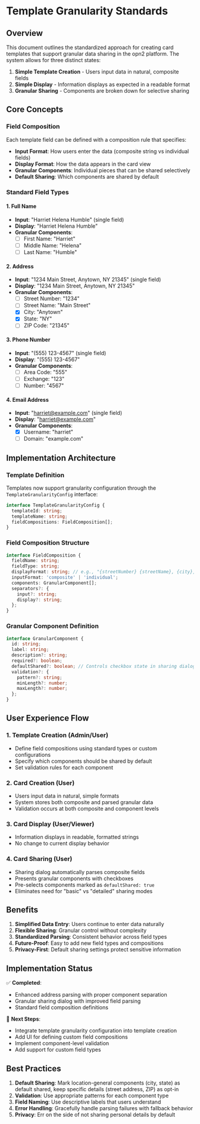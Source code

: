 # Template Granularity Standards

## Overview

This document outlines the standardized approach for creating card templates that support granular data sharing in the opn2 platform. The system allows for three distinct states:

1. **Simple Template Creation** - Users input data in natural, composite fields
2. **Simple Display** - Information displays as expected in a readable format  
3. **Granular Sharing** - Components are broken down for selective sharing

## Core Concepts

### Field Composition
Each template field can be defined with a composition rule that specifies:
- **Input Format**: How users enter the data (composite string vs individual fields)
- **Display Format**: How the data appears in the card view
- **Granular Components**: Individual pieces that can be shared selectively
- **Default Sharing**: Which components are shared by default

### Standard Field Types

#### 1. Full Name
- **Input**: "Harriet Helena Humble" (single field)
- **Display**: "Harriet Helena Humble"
- **Granular Components**:
  - [ ] First Name: "Harriet"
  - [ ] Middle Name: "Helena"  
  - [ ] Last Name: "Humble"

#### 2. Address
- **Input**: "1234 Main Street, Anytown, NY 21345" (single field)
- **Display**: "1234 Main Street, Anytown, NY 21345"
- **Granular Components**:
  - [ ] Street Number: "1234"
  - [ ] Street Name: "Main Street"
  - [x] City: "Anytown"
  - [x] State: "NY"
  - [ ] ZIP Code: "21345"

#### 3. Phone Number
- **Input**: "(555) 123-4567" (single field)
- **Display**: "(555) 123-4567"
- **Granular Components**:
  - [ ] Area Code: "555"
  - [ ] Exchange: "123"
  - [ ] Number: "4567"

#### 4. Email Address
- **Input**: "harriet@example.com" (single field)
- **Display**: "harriet@example.com"
- **Granular Components**:
  - [x] Username: "harriet"
  - [ ] Domain: "example.com"

## Implementation Architecture

### Template Definition
Templates now support granularity configuration through the `TemplateGranularityConfig` interface:

```typescript
interface TemplateGranularityConfig {
  templateId: string;
  templateName: string;
  fieldCompositions: FieldComposition[];
}
```

### Field Composition Structure
```typescript
interface FieldComposition {
  fieldName: string;
  fieldType: string;
  displayFormat: string; // e.g., "{streetNumber} {streetName}, {city}, {state} {zip}"
  inputFormat: 'composite' | 'individual';
  components: GranularComponent[];
  separators?: {
    input?: string;
    display?: string;
  };
}
```

### Granular Component Definition
```typescript
interface GranularComponent {
  id: string;
  label: string;
  description?: string;
  required?: boolean;
  defaultShared?: boolean; // Controls checkbox state in sharing dialog
  validation?: {
    pattern?: string;
    minLength?: number;
    maxLength?: number;
  };
}
```

## User Experience Flow

### 1. Template Creation (Admin/User)
- Define field compositions using standard types or custom configurations
- Specify which components should be shared by default
- Set validation rules for each component

### 2. Card Creation (User)
- Users input data in natural, simple formats
- System stores both composite and parsed granular data
- Validation occurs at both composite and component levels

### 3. Card Display (User/Viewer)
- Information displays in readable, formatted strings
- No change to current display behavior

### 4. Card Sharing (User)
- Sharing dialog automatically parses composite fields
- Presents granular components with checkboxes
- Pre-selects components marked as `defaultShared: true`
- Eliminates need for "basic" vs "detailed" sharing modes

## Benefits

1. **Simplified Data Entry**: Users continue to enter data naturally
2. **Flexible Sharing**: Granular control without complexity
3. **Standardized Parsing**: Consistent behavior across field types
4. **Future-Proof**: Easy to add new field types and compositions
5. **Privacy-First**: Default sharing settings protect sensitive information

## Implementation Status

✅ **Completed**:
- Enhanced address parsing with proper component separation
- Granular sharing dialog with improved field parsing
- Standard field composition definitions

🚧 **Next Steps**:
- Integrate template granularity configuration into template creation
- Add UI for defining custom field compositions
- Implement component-level validation
- Add support for custom field types

## Best Practices

1. **Default Sharing**: Mark location-general components (city, state) as default shared, keep specific details (street address, ZIP) as opt-in
2. **Validation**: Use appropriate patterns for each component type
3. **Field Naming**: Use descriptive labels that users understand
4. **Error Handling**: Gracefully handle parsing failures with fallback behavior
5. **Privacy**: Err on the side of not sharing personal details by default